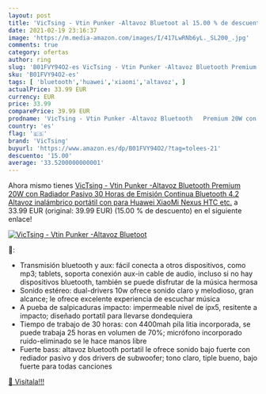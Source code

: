 ```yaml
---
layout: post
title: 'VicTsing - Vtin Punker -Altavoz Bluetoot al 15.00 % de descuento'
date: 2021-02-19 23:16:37
image: 'https://m.media-amazon.com/images/I/417LwRNb6yL._SL200_.jpg'
comments: true
category: ofertas
author: ring
slug: 'B01FVY94O2-es VicTsing - Vtin Punker -Altavoz Bluetooth Premium 20W con...'
sku: 'B01FVY94O2-es'
tags: [ 'bluetooth','huawei','xiaomi','altavoz', ]
actualPrice: 33.99 EUR
currency: EUR
price: 33.99
comparePrice: 39.99 EUR
prodname: 'VicTsing - Vtin Punker -Altavoz Bluetooth   Premium 20W con Radiador Pasivo  30 Horas de Emisión Continua  Bluetooth 4.2 Altavoz inalámbrico portátil con para Huawei  XiaoMi  Nexus  HTC etc.'
country: 'es'
flag: '🇪🇸'
brand: 'VicTsing'
buyurl: 'https://www.amazon.es/dp/B01FVY94O2/?tag=tolees-21'
descuento: '15.00'
average: '33.5200000000001'
---
```


Ahora mismo tienes [VicTsing - Vtin Punker -Altavoz Bluetooth   Premium 20W con Radiador Pasivo  30 Horas de Emisión Continua  Bluetooth 4.2 Altavoz inalámbrico portátil con para Huawei  XiaoMi  Nexus  HTC etc.](https://www.amazon.es/dp/B01FVY94O2/?tag=tolees-21) a 33.99 EUR (original: 39.99 EUR) (15.00 %  de descuento) en el siguiente enlace!

[![VicTsing - Vtin Punker -Altavoz Bluetoot](https://m.media-amazon.com/images/I/417LwRNb6yL._SL200_.jpg)](https://www.amazon.es/dp/B01FVY94O2/?tag=tolees-21)

🔎:

- Transmisión bluetooth y aux: fácil conecta a otros dispositivos, como mp3; tablets, soporta conexión aux-in cable de audio, incluso si no hay dispositivos bluetooth, también se puede disfrutar de la música hermosa
- Sonido estéreo: dual-drivers 10w ofrece sonido claro y melodioso, gran alcance; le ofrece excelente experiencia de escuchar música
- A pueba de salpicaduras impacto: impermeable nivel de ipx5, resitente a impacto; diseñado portatíl para llevarse dondequiera
- Tiempo de trabajo de 30 horas: con 4400mah pila litia incorporada, se puede trabaja 25 horas en volumen de 70%; micrófono incorporado ruido-eliminado se le hace manos libre
- Fuerte bass: altavoz bluetooth portatil le ofrece sonido bajo fuerte con rediador pasivo y dos drivers de subwoofer; tono claro, tiple bueno, bajo fuerte para todas canciones

[🛒 Visítala!!!](https://www.amazon.es/dp/B01FVY94O2/?tag=tolees-21)
